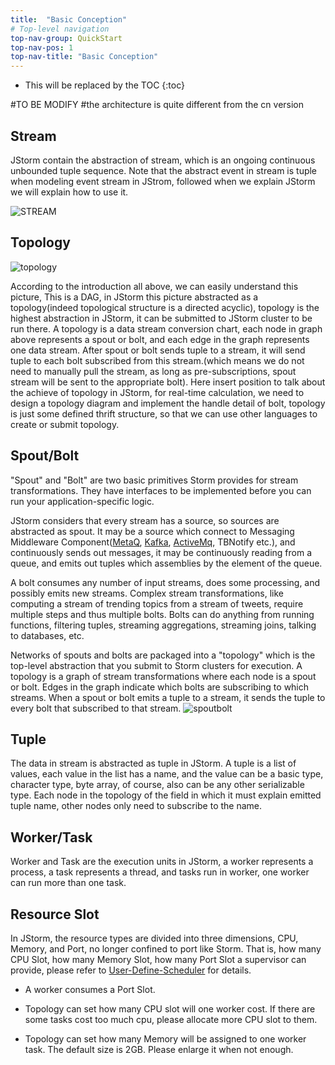 ```yaml
---
title:  "Basic Conception"
# Top-level navigation
top-nav-group: QuickStart
top-nav-pos: 1
top-nav-title: "Basic Conception"
---
```


* This will be replaced by the TOC
{:toc}

#TO BE MODIFY
#the architecture is quite different from the cn version

## Stream ##

JStorm contain the abstraction of stream, which is an ongoing continuous unbounded tuple sequence. Note that the abstract event in stream is tuple when modeling event stream in JStrom, followed when we explain JStorm we will explain how to use it.

![STREAM]({{site.baseurl}}/img/quickstart/conception/stream.jpg)


## Topology ##

![topology]({{site.baseurl}}/img/quickstart/conception/topology.jpg)


According to the introduction all above, we can easily understand this picture, This is a DAG, in JStorm this picture abstracted as a topology(indeed topological structure is a directed acyclic), topology is the highest abstraction in JStorm, it can be submitted to JStorm cluster to be run there. A topology is a data stream conversion chart, each node in graph above represents a spout or bolt, and each edge in the graph represents one data stream. After spout or bolt sends tuple to a stream, it will send tuple to each bolt subscribed from this stream.(which means we do not need to manually pull the stream, as long as pre-subscriptions, spout stream will be sent to the appropriate bolt). Here insert position to talk about the achieve of topology in JStorm, for real-time calculation, we need to design a topology diagram and implement the handle detail of bolt, topology is just some defined thrift structure, so that we can use other languages to create or submit topology.

## Spout/Bolt ##

"Spout" and "Bolt" are two basic primitives Storm provides for stream transformations. They have interfaces to be implemented before you can run your application-specific logic.

JStorm considers that every stream has a source, so sources are abstracted as spout. It may be a source which connect to Messaging Middleware Component([MetaQ](https://github.com/alibaba/RocketMQ-docs), [Kafka](http://kafka.apache.org/), [ActiveMq](activemq.apache.org), TBNotify etc.), and continuously sends out messages, it may be continuously reading from a queue, and emits out tuples which assemblies by the element of the queue.

A bolt consumes any number of input streams, does some processing, and possibly emits new streams. Complex stream transformations, like computing a stream of trending topics from a stream of tweets, require multiple steps and thus multiple bolts. Bolts can do anything from running functions, filtering tuples, streaming aggregations, streaming joins, talking to databases, etc.

Networks of spouts and bolts are packaged into a "topology" which is the top-level abstraction that you submit to Storm clusters for execution. A topology is a graph of stream transformations where each node is a spout or bolt. Edges in the graph indicate which bolts are subscribing to which streams. When a spout or bolt emits a tuple to a stream, it sends the tuple to every bolt that subscribed to that stream.
![spoutbolt]({{site.baseurl}}/img/quickstart/conception/spoutbolt.jpg)

## Tuple ##

The data in stream is abstracted as tuple in JStorm. A tuple is a list of values, each value in the list has a name, and the value can be a basic type, character type, byte array, of course, also can be any other serializable type. Each node in the topology of the field in which it must explain emitted tuple name, other nodes only need to subscribe to the name.

## Worker/Task ##

Worker and Task are the execution units in JStorm, a worker represents a process, a task represents a thread, and tasks run in worker, one worker can run more than one task.

## Resource Slot ##

In JStorm, the resource types are divided into three dimensions, CPU, Memory, and Port, no longer confined to port like Storm. That is, how many CPU Slot, how many Memory Slot, how many Port Slot a supervisor can provide, please refer to [User-Define-Scheduler](https://github.com/alibaba/jstorm/wiki/User-Define-Scheduler) for details.

* A worker consumes a Port Slot.

* Topology can set how many CPU slot will one worker cost. If there are some tasks cost too much cpu, please allocate more CPU slot to them.

* Topology can set how many Memory will be assigned to one worker task. The default size is 2GB. Please enlarge it when not enough.
